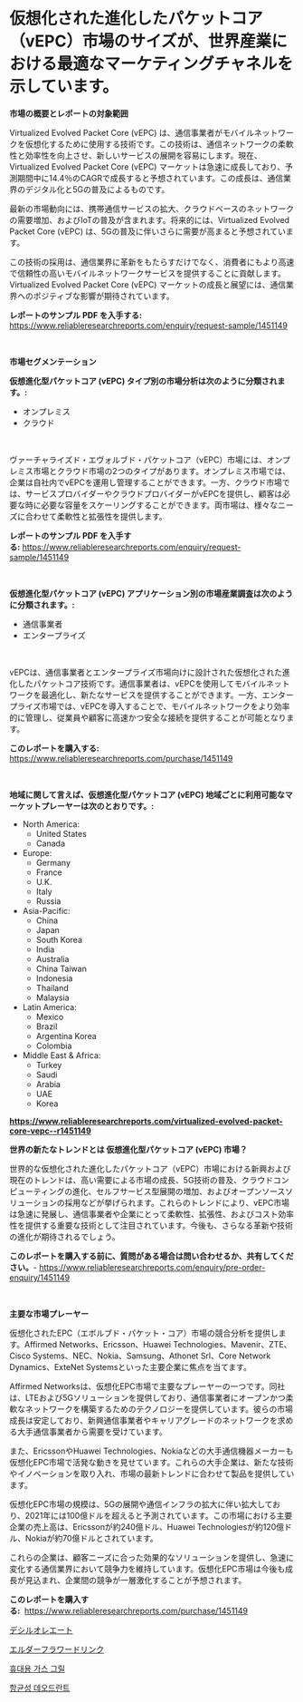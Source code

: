<p><h1>仮想化された進化したパケットコア（vEPC）市場のサイズが、世界産業における最適なマーケティングチャネルを示しています。</h1></p><p><strong>市場の概要とレポートの対象範囲</strong></p>
<p><p>Virtualized Evolved Packet Core (vEPC) は、通信事業者がモバイルネットワークを仮想化するために使用する技術です。この技術は、通信ネットワークの柔軟性と効率性を向上させ、新しいサービスの展開を容易にします。現在、Virtualized Evolved Packet Core (vEPC) マーケットは急速に成長しており、予測期間中に14.4％のCAGRで成長すると予想されています。この成長は、通信業界のデジタル化と5Gの普及によるものです。</p><p>最新の市場動向には、携帯通信サービスの拡大、クラウドベースのネットワークの需要増加、およびIoTの普及が含まれます。将来的には、Virtualized Evolved Packet Core (vEPC) は、5Gの普及に伴いさらに需要が高まると予想されています。</p><p>この技術の採用は、通信業界に革新をもたらすだけでなく、消費者にもより高速で信頼性の高いモバイルネットワークサービスを提供することに貢献します。Virtualized Evolved Packet Core (vEPC) マーケットの成長と展望には、通信業界へのポジティブな影響が期待されています。</p></p>
<p><strong>レポートのサンプル PDF を入手する:</strong> <a href="https://www.reliableresearchreports.com/enquiry/request-sample/1451149">https://www.reliableresearchreports.com/enquiry/request-sample/1451149</a></p>
<p>&nbsp;</p>
<p><strong>市場セグメンテーション</strong></p>
<p><strong>仮想進化型パケットコア (vEPC) タイプ別の市場分析は次のように分類されます。:</strong></p>
<p><ul><li>オンプレミス</li><li>クラウド</li></ul></p>
<p>&nbsp;</p>
<p><p>ヴァーチャライズド・エヴォルブド・パケットコア（vEPC）市場には、オンプレミス市場とクラウド市場の2つのタイプがあります。オンプレミス市場では、企業は自社内でvEPCを運用し管理することができます。一方、クラウド市場では、サービスプロバイダーやクラウドプロバイダーがvEPCを提供し、顧客は必要な時に必要な容量をスケーリングすることができます。両市場は、様々なニーズに合わせて柔軟性と拡張性を提供します。</p></p>
<p><strong>レポートのサンプル PDF を入手する:</strong>&nbsp;<a href="https://www.reliableresearchreports.com/enquiry/request-sample/1451149">https://www.reliableresearchreports.com/enquiry/request-sample/1451149</a></p>
<p>&nbsp;</p>
<p><strong> 仮想進化型パケットコア (vEPC) アプリケーション別の市場産業調査は次のように分類されます。:</strong></p>
<p><ul><li>通信事業者</li><li>エンタープライズ</li></ul></p>
<p>&nbsp;</p>
<p><p>vEPCは、通信事業者とエンタープライズ市場向けに設計された仮想化された進化したパケットコア技術です。通信事業者は、vEPCを使用してモバイルネットワークを最適化し、新たなサービスを提供することができます。一方、エンタープライズ市場では、vEPCを導入することで、モバイルネットワークをより効率的に管理し、従業員や顧客に高速かつ安全な接続を提供することが可能となります。</p></p>
<p><strong>このレポートを購入する:</strong>&nbsp; <a href="https://www.reliableresearchreports.com/purchase/1451149">https://www.reliableresearchreports.com/purchase/1451149</a></p>
<p>&nbsp;</p>
<p><strong>地域に関して言えば、仮想進化型パケットコア (vEPC) 地域ごとに利用可能なマーケットプレーヤーは次のとおりです。:</strong></p>
<p><ul>
    <li>
        North America:
        <ul>
            <li>United States</li>
            <li>Canada</li>
        </ul>
    </li>
    <li>
        Europe:
        <ul>
            <li>Germany</li>
            <li>France</li>
            <li>U.K.</li>
            <li>Italy</li>
            <li>Russia</li>
        </ul>
    </li>
    <li>
        Asia-Pacific:
        <ul>
            <li>China</li>
            <li>Japan</li>
            <li>South Korea</li>
            <li>India</li>
            <li>Australia</li>
            <li>China Taiwan</li>
            <li>Indonesia</li>
            <li>Thailand</li>
            <li>Malaysia</li>
        </ul>
    </li>
    <li>
        Latin America:
        <ul>
            <li>Mexico</li>
            <li>Brazil</li>
            <li>Argentina Korea</li>
            <li>Colombia</li>
        </ul>
    </li>
    <li>
        Middle East & Africa:
        <ul>
            <li>Turkey</li>
            <li>Saudi</li>
            <li>Arabia</li>
            <li>UAE</li>
            <li>Korea</li>
        </ul>
    </li>
    </ul></p>
<p><strong><a href="https://www.reliableresearchreports.com/virtualized-evolved-packet-core-vepc--r1451149">https://www.reliableresearchreports.com/virtualized-evolved-packet-core-vepc--r1451149</a></strong>&nbsp;</p>
<p><strong>世界の新たなトレンドとは 仮想進化型パケットコア (vEPC) 市場？</strong></p>
<p><p>世界的な仮想化された進化したパケットコア（vEPC）市場における新興および現在のトレンドは、高い需要による市場の成長、5G技術の普及、クラウドコンピューティングの進化、セルフサービス型展開の増加、およびオープンソースソリューションの採用などが挙げられます。これらのトレンドにより、vEPC市場は急速に発展し、通信事業者や企業にとって柔軟性、拡張性、およびコスト効率性を提供する重要な技術として注目されています。今後も、さらなる革新や技術の進化が期待されるでしょう。</p></p>
<p><strong>このレポートを購入する前に、質問がある場合は問い合わせるか、共有してください。</strong>- <a href="https://www.reliableresearchreports.com/enquiry/pre-order-enquiry/1451149">https://www.reliableresearchreports.com/enquiry/pre-order-enquiry/1451149</a></p>
<p>&nbsp;</p>
<p><strong>主要な市場プレーヤー</strong></p>
<p><p>仮想化されたEPC（エボルブド・パケット・コア）市場の競合分析を提供します。Affirmed Networks、Ericsson、Huawei Technologies、Mavenir、ZTE、Cisco Systems、NEC、Nokia、Samsung、Athonet Srl、Core Network Dynamics、ExteNet Systemsといった主要企業に焦点を当てます。</p><p>Affirmed Networksは、仮想化EPC市場で主要なプレーヤーの一つです。同社は、LTEおよび5Gソリューションを提供しており、通信事業者にオープンかつ柔軟なネットワークを構築するためのテクノロジーを提供しています。彼らの市場成長は安定しており、新興通信事業者やキャリアグレードのネットワークを求める大手通信事業者から需要を受けています。</p><p>また、EricssonやHuawei Technologies、Nokiaなどの大手通信機器メーカーも仮想化EPC市場で活発な動きを見せています。これらの大手企業は、新たな技術やイノベーションを取り入れ、市場の最新トレンドに合わせて製品を提供しています。</p><p>仮想化EPC市場の規模は、5Gの展開や通信インフラの拡大に伴い拡大しており、2021年には100億ドルを超えると予測されています。この市場における主要企業の売上高は、Ericssonが約240億ドル、Huawei Technologiesが約120億ドル、Nokiaが約70億ドルとされています。</p><p>これらの企業は、顧客ニーズに合った効果的なソリューションを提供し、急速に変化する通信業界において競争力を維持しています。仮想化EPC市場は今後も成長が見込まれ、企業間の競争が一層激化することが予想されます。</p></p>
<p><strong>このレポートを購入する:</strong>&nbsp;&nbsp;<a href="https://www.reliableresearchreports.com/purchase/1451149">https://www.reliableresearchreports.com/purchase/1451149</a></p>
<p><p><a href="https://medium.com/@slbola/%E3%83%87%E3%82%B7%E3%83%AB%E3%82%AA%E3%83%AC%E3%82%A2%E3%83%BC%E3%83%88%E5%B8%82%E5%A0%B4%E8%A6%8F%E6%A8%A1%E3%81%AF-%E3%82%B0%E3%83%AD%E3%83%BC%E3%83%90%E3%83%AB%E7%94%A3%E6%A5%AD%E3%81%AB%E3%81%8A%E3%81%91%E3%82%8B%E6%9C%80%E9%81%A9%E3%81%AA%E3%83%9E%E3%83%BC%E3%82%B1%E3%83%86%E3%82%A3%E3%83%B3%E3%82%B0%E3%83%81%E3%83%A3%E3%83%8D%E3%83%AB%E3%82%92%E6%98%8E%E3%82%89%E3%81%8B%E3%81%AB%E3%81%97%E3%81%BE%E3%81%99-b186f642be1b">デシルオレエート</a></p><p><a href="https://medium.com/@joanacasper14/%E3%82%A8%E3%83%AB%E3%83%80%E3%83%BC%E3%83%95%E3%83%A9%E3%83%AF%E3%83%BC%E3%83%89%E3%83%AA%E3%83%B3%E3%82%AF%E3%81%AE%E5%B8%82%E5%A0%B4%E8%AA%BF%E6%9F%BB%E3%83%AC%E3%83%9D%E3%83%BC%E3%83%88-%E3%81%9D%E3%81%AE%E6%AD%B4%E5%8F%B2%E3%81%A82031%E5%B9%B4%E3%81%BE%E3%81%A7%E3%81%AE%E4%BA%88%E6%B8%AC-9b47a22bf17f">エルダーフラワードリンク</a></p><p><a href="https://medium.com/@thib_harou/%ED%9C%B4%EB%8C%80%EC%9A%A9-%EA%B0%80%EC%8A%A4-%EA%B7%B8%EB%A6%B4-%EC%8B%9C%EC%9E%A5-%EC%A0%90%EC%9C%A0%EC%9C%A8-%EC%A7%84%ED%99%94-%EB%B0%8F-%EC%8B%9C%EC%9E%A5-%EC%84%B1%EC%9E%A5-%EB%8F%99%ED%96%A5-2024-2031%EB%85%84-296c2c4acbf4">휴대용 가스 그릴</a></p><p><a href="https://medium.com/@tomienow676/%ED%95%AD%EA%B7%A0-%ED%83%88%EC%B7%A8%EC%A0%9C-%EC%8B%9C%EC%9E%A5-%EA%B7%9C%EB%AA%A8%EB%8A%94-%EA%B8%80%EB%A1%9C%EB%B2%8C-%EC%82%B0%EC%97%85%EC%97%90%EC%84%9C-%EC%B5%9C%EC%A0%81%EC%9D%98-%EB%A7%88%EC%BC%80%ED%8C%85-%EC%B1%84%EB%84%90%EC%9D%84-%EB%B3%B4%EC%97%AC%EC%A4%8D%EB%8B%88%EB%8B%A4-414d8be41828">항균성 데오드란트</a></p></p>